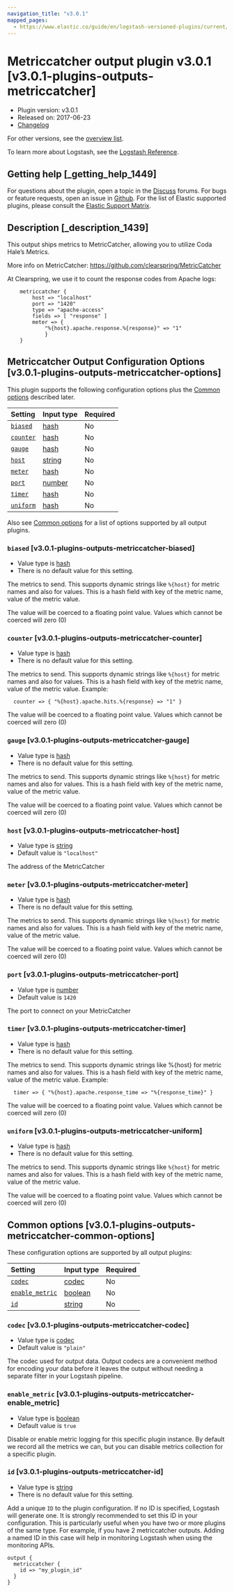 ```yaml
---
navigation_title: "v3.0.1"
mapped_pages:
  - https://www.elastic.co/guide/en/logstash-versioned-plugins/current/v3.0.1-plugins-outputs-metriccatcher.html
---
```


# Metriccatcher output plugin v3.0.1 [v3.0.1-plugins-outputs-metriccatcher]

* Plugin version: v3.0.1
* Released on: 2017-06-23
* [Changelog](https://github.com/logstash-plugins/logstash-output-metriccatcher/blob/v3.0.1/CHANGELOG.md)

For other versions, see the [overview list](output-metriccatcher-index.md).

To learn more about Logstash, see the [Logstash Reference](https://www.elastic.co/guide/en/logstash/current/index.html).

## Getting help [_getting_help_1449]

For questions about the plugin, open a topic in the [Discuss](http://discuss.elastic.co) forums. For bugs or feature requests, open an issue in [Github](https://github.com/logstash-plugins/logstash-output-metriccatcher). For the list of Elastic supported plugins, please consult the [Elastic Support Matrix](https://www.elastic.co/support/matrix#matrix_logstash_plugins).

## Description [_description_1439]

This output ships metrics to MetricCatcher, allowing you to utilize Coda Hale’s Metrics.

More info on MetricCatcher: <https://github.com/clearspring/MetricCatcher>

At Clearspring, we use it to count the response codes from Apache logs:

```
    metriccatcher {
        host => "localhost"
        port => "1420"
        type => "apache-access"
        fields => [ "response" ]
        meter => {
            "%{host}.apache.response.%{response}" => "1"
            }
    }
```

## Metriccatcher Output Configuration Options [v3.0.1-plugins-outputs-metriccatcher-options]

This plugin supports the following configuration options plus the [Common options](v3-0-1-plugins-outputs-metriccatcher.md#v3.0.1-plugins-outputs-metriccatcher-common-options) described later.

| Setting | Input type | Required |
| :- | :- | :- |
| [`biased`](v3-0-1-plugins-outputs-metriccatcher.md#v3.0.1-plugins-outputs-metriccatcher-biased) | [hash](/lsr/value-types.md#hash) | No |
| [`counter`](v3-0-1-plugins-outputs-metriccatcher.md#v3.0.1-plugins-outputs-metriccatcher-counter) | [hash](/lsr/value-types.md#hash) | No |
| [`gauge`](v3-0-1-plugins-outputs-metriccatcher.md#v3.0.1-plugins-outputs-metriccatcher-gauge) | [hash](/lsr/value-types.md#hash) | No |
| [`host`](v3-0-1-plugins-outputs-metriccatcher.md#v3.0.1-plugins-outputs-metriccatcher-host) | [string](/lsr/value-types.md#string) | No |
| [`meter`](v3-0-1-plugins-outputs-metriccatcher.md#v3.0.1-plugins-outputs-metriccatcher-meter) | [hash](/lsr/value-types.md#hash) | No |
| [`port`](v3-0-1-plugins-outputs-metriccatcher.md#v3.0.1-plugins-outputs-metriccatcher-port) | [number](/lsr/value-types.md#number) | No |
| [`timer`](v3-0-1-plugins-outputs-metriccatcher.md#v3.0.1-plugins-outputs-metriccatcher-timer) | [hash](/lsr/value-types.md#hash) | No |
| [`uniform`](v3-0-1-plugins-outputs-metriccatcher.md#v3.0.1-plugins-outputs-metriccatcher-uniform) | [hash](/lsr/value-types.md#hash) | No |

Also see [Common options](v3-0-1-plugins-outputs-metriccatcher.md#v3.0.1-plugins-outputs-metriccatcher-common-options) for a list of options supported by all output plugins.

### `biased` [v3.0.1-plugins-outputs-metriccatcher-biased]

* Value type is [hash](/lsr/value-types.md#hash)
* There is no default value for this setting.

The metrics to send. This supports dynamic strings like `%{host}` for metric names and also for values. This is a hash field with key of the metric name, value of the metric value.

The value will be coerced to a floating point value. Values which cannot be coerced will zero (0)

### `counter` [v3.0.1-plugins-outputs-metriccatcher-counter]

* Value type is [hash](/lsr/value-types.md#hash)
* There is no default value for this setting.

The metrics to send. This supports dynamic strings like `%{host}` for metric names and also for values. This is a hash field with key of the metric name, value of the metric value. Example:

```
  counter => { "%{host}.apache.hits.%{response} => "1" }
```

The value will be coerced to a floating point value. Values which cannot be coerced will zero (0)

### `gauge` [v3.0.1-plugins-outputs-metriccatcher-gauge]

* Value type is [hash](/lsr/value-types.md#hash)
* There is no default value for this setting.

The metrics to send. This supports dynamic strings like `%{host}` for metric names and also for values. This is a hash field with key of the metric name, value of the metric value.

The value will be coerced to a floating point value. Values which cannot be coerced will zero (0)

### `host` [v3.0.1-plugins-outputs-metriccatcher-host]

* Value type is [string](/lsr/value-types.md#string)
* Default value is `"localhost"`

The address of the MetricCatcher

### `meter` [v3.0.1-plugins-outputs-metriccatcher-meter]

* Value type is [hash](/lsr/value-types.md#hash)
* There is no default value for this setting.

The metrics to send. This supports dynamic strings like `%{host}` for metric names and also for values. This is a hash field with key of the metric name, value of the metric value.

The value will be coerced to a floating point value. Values which cannot be coerced will zero (0)

### `port` [v3.0.1-plugins-outputs-metriccatcher-port]

* Value type is [number](/lsr/value-types.md#number)
* Default value is `1420`

The port to connect on your MetricCatcher

### `timer` [v3.0.1-plugins-outputs-metriccatcher-timer]

* Value type is [hash](/lsr/value-types.md#hash)
* There is no default value for this setting.

The metrics to send. This supports dynamic strings like %{host} for metric names and also for values. This is a hash field with key of the metric name, value of the metric value. Example:

```
  timer => { "%{host}.apache.response_time => "%{response_time}" }
```

The value will be coerced to a floating point value. Values which cannot be coerced will zero (0)

### `uniform` [v3.0.1-plugins-outputs-metriccatcher-uniform]

* Value type is [hash](/lsr/value-types.md#hash)
* There is no default value for this setting.

The metrics to send. This supports dynamic strings like `%{host}` for metric names and also for values. This is a hash field with key of the metric name, value of the metric value.

The value will be coerced to a floating point value. Values which cannot be coerced will zero (0)

## Common options [v3.0.1-plugins-outputs-metriccatcher-common-options]

These configuration options are supported by all output plugins:

| Setting | Input type | Required |
| :- | :- | :- |
| [`codec`](v3-0-1-plugins-outputs-metriccatcher.md#v3.0.1-plugins-outputs-metriccatcher-codec) | [codec](/lsr/value-types.md#codec) | No |
| [`enable_metric`](v3-0-1-plugins-outputs-metriccatcher.md#v3.0.1-plugins-outputs-metriccatcher-enable_metric) | [boolean](/lsr/value-types.md#boolean) | No |
| [`id`](v3-0-1-plugins-outputs-metriccatcher.md#v3.0.1-plugins-outputs-metriccatcher-id) | [string](/lsr/value-types.md#string) | No |

### `codec` [v3.0.1-plugins-outputs-metriccatcher-codec]

* Value type is [codec](/lsr/value-types.md#codec)
* Default value is `"plain"`

The codec used for output data. Output codecs are a convenient method for encoding your data before it leaves the output without needing a separate filter in your Logstash pipeline.

### `enable_metric` [v3.0.1-plugins-outputs-metriccatcher-enable_metric]

* Value type is [boolean](/lsr/value-types.md#boolean)
* Default value is `true`

Disable or enable metric logging for this specific plugin instance. By default we record all the metrics we can, but you can disable metrics collection for a specific plugin.

### `id` [v3.0.1-plugins-outputs-metriccatcher-id]

* Value type is [string](/lsr/value-types.md#string)
* There is no default value for this setting.

Add a unique `ID` to the plugin configuration. If no ID is specified, Logstash will generate one. It is strongly recommended to set this ID in your configuration. This is particularly useful when you have two or more plugins of the same type. For example, if you have 2 metriccatcher outputs. Adding a named ID in this case will help in monitoring Logstash when using the monitoring APIs.

```
output {
  metriccatcher {
    id => "my_plugin_id"
  }
}
```

